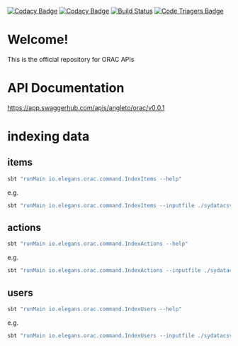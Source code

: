 [![Codacy Badge](https://api.codacy.com/project/badge/Grade/9e84ceaabb9d436b8870e2afd4da51ee)](https://www.codacy.com/app/Elegans_io/orac-api?utm_source=github.com&amp;utm_medium=referral&amp;utm_content=elegans-io/orac-api&amp;utm_campaign=Badge_Grade)
[![Codacy Badge](https://api.codacy.com/project/badge/Coverage/9e84ceaabb9d436b8870e2afd4da51ee)](https://www.codacy.com/app/Elegans_io/orac-api?utm_source=github.com&utm_medium=referral&utm_content=elegans-io/orac-api&utm_campaign=Badge_Coverage)
[![Build Status](https://travis-ci.org/elegans-io/orac-api.png)](https://travis-ci.org/elegans-io/orac-api)
[![Code Triagers Badge](https://www.codetriage.com/elegans-io/orac-api/badges/users.svg)](https://www.codetriage.com/elegans-io/orac-api)


# Welcome!

This is the official repository for ORAC APIs

# API Documentation

https://app.swaggerhub.com/apis/angleto/orac/v0.0.1

# indexing data

## items

```bash
sbt "runMain io.elegans.orac.command.IndexItems --help"
```

e.g.

```bash
sbt "runMain io.elegans.orac.command.IndexItems --inputfile ./sydatacsv/is.csv --header_kv \"Authorization:Basic `echo -n 'test_user:p4ssw0rd' | base64`\""
```

## actions

```bash
sbt "runMain io.elegans.orac.command.IndexActions --help"
```

e.g.

```bash
sbt "runMain io.elegans.orac.command.IndexActions --inputfile ./sydatacsv/os.csv --header_kv \"Authorization:Basic `echo -n 'test_user:p4ssw0rd' | base64`\""
```

## users

```bash
sbt "runMain io.elegans.orac.command.IndexUsers --help"
```

e.g.

```bash
sbt "runMain io.elegans.orac.command.IndexUsers --inputfile ./sydatacsv/us.csv --header_kv \"Authorization:Basic `echo -n 'test_user:p4ssw0rd' | base64`\""
```
